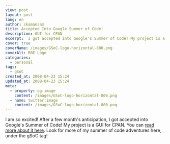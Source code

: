 ```yaml
---
view: post
layout: post
lang: en
author: skamansam
title: Accepted Into Google Summer of Code!
description: GUI for CPAN
excerpt:  I got accepted into Google's Summer of Code! My project is a GUI for CPAN.
cover: true
coverName: /images/GSoC-logo-horizontal-800.png
coverAlt: RBE Logo
categories:
  - personal
tags: 
  - gSoC
created_at: 2008-04-23 15:24
updated_at: 2008-04-23 15:24
meta:
  - property: og:image
    content: /images/GSoC-logo-horizontal-800.png
  - name: twitter:image
    content: /images/GSoC-logo-horizontal-800.png
---
```


I am so excited! After a few month's anticipation, I got accepted into Google's Summer of Code! My project is a 
GUI for CPAN. You can [read more about it here](http://code.google.com/soc/2008/perl/appinfo.html?csaid=CF55D713AEE494A4).
Look for more of my summer of code adventures here, under the gSoC tag!
